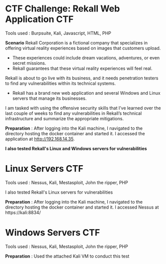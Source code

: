 # CTF Challenge: Rekall Web Application CTF
Tools used : Burpsuite, Kali, Javascript, HTML, PHP

**Scenario**
Rekall Corporation is a fictional company that specializes in offering virtual reality experiences based on images that customers upload.
- These experiences could include dream vacations, adventures, or even secret missions.
- Rekall guarantees that these virtual reality experiences will feel real.
  
Rekall is about to go live with its business, and it needs penetration testers to find any vulnerabilities within its technical systems.
- Rekall has a brand new web application and several Windows and Linux servers that manage its businesses.

I am tasked with using the offensive security skills that I’ve learned over the last couple of weeks to find any vulnerabilities in Rekall’s technical infrastructure and summarize the appropriate mitigations.

**Preparation** :
After logging into the Kali machine, I navigated to the directory hosting the docker container and started it.
I accessed the application at http://192.168.14.35.

**I also tested Rekall's Linux and Windows servers for vulnerabilities**

# Linux Servers CTF
Tools used : Nessus, Kali, Mestasploit, John the ripper, PHP

I also tested Rekall's Linux servers for vulnerabilities

**Preparation** :
After logging into the Kali machine, I navigated to the directory hosting the docker container and started it.
I accessed Nessus at https://kali:8834/

# Windows Servers CTF
Tools used : Nessus, Kali, Mestasploit, John the ripper, PHP

**Preparation** :
Used the attached Kali VM to conduct this test
